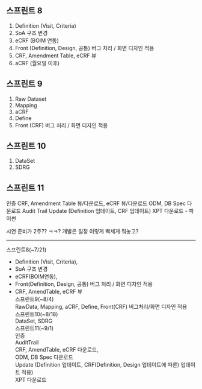## 스프린트 8

1. Definition (Visit, Criteria)
2. SoA 구조 변경
3. eCRF (BOIM 연동)
4. Front (Definition, Design, 공통) 버그 처리 / 화면 디자인 적용
5. CRF, Amendment Table, eCRF 뷰
6. aCRF (월요일 이후)

## 스프린트 9

1. Raw Dataset
2. Mapping
3. aCRF
4. Define
5. Front (CRF) 버그 처리 / 화면 디자인 적용

## 스프린트 10

1. DataSet
2. SDRG

## 스프린트 11

인증
CRF, Amendment Table 뷰/다운로드, eCRF 뷰/다운로드
ODM, DB Spec 다운로드
Audit Trail
Update (Definition 업데이트, CRF 업데이트)
XPT 다운로드 - 파이썬

시연 준비가 2주?? ㅋㅋ? 개발은 일정 이렇게 빡세게 줘놓고?

--- 

스프린트8(~7/21)  

- Definition (Visit, Criteria),   
- SoA 구조 변경  
- eCRF(BOIM연동),   
- Front(Definition, Design, 공통) 버그 처리 / 화면 디자인 적용  
- CRF, AmendTable, eCRF 뷰  
  스프린트9(~8/4)  
  RawData, Mapping, aCRF, Define, Front(CRF) 버그처리/화면 디자인 적용  
  스프린트10(~8/18)  
  DataSet, SDRG  
  스프린트11(~9/1)  
  인증  
  AuditTrail  
  CRF, AmendTable, eCRF 다운로드,  
  ODM, DB Spec 다운로드  
  Update (Definition 업데이트, CRF(Definition, Design 업데이트에 따른) 업데이트 적용)  
  XPT 다운로드